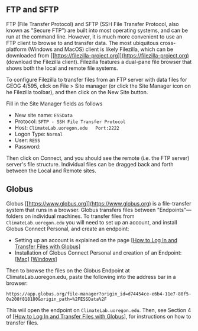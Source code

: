 ## FTP and SFTP ##

FTP (File Transfer Protocol) and SFTP (SSH File Transfer Protocol, also known as "Secure FTP") are built into most operating systems, and can be run at the command line.  However, it is much more convenient to use an FTP  client to browse to and transfer data.  The most ubiquitous cross-platform (Windows and MacOS) client is likely Filezilla, which can be downloaded from [[https://filezilla-project.org]](https://filezilla-project.org) (download the Filezilla client).  Filezilla features a dual-pane file browser that shows both the local and remote file systems.

To configure Filezilla to transfer files from an FTP server with data files for GEOG 4/595, click on File > Site manager (or click the Site Manager icon on he Filezilla toolbar), and then click on the New Site button.

Fill in the Site Manager fields as follows

- New site name:  `ESSData`  
- Protocol:  `SFTP - SSH File Transfer Protocol`
- Host:  `ClimateLab.uoregon.edu   Port:2222`
- Logon Type:  `Normal`
- User:  `RESS`
- Password:  <displayed in class>

Then click on Connect, and you should see the remote (i.e. the FTP server) server's file structure.  Individual files can be dragged back and forth between the Local and Remote sites.

## Globus ##

Globus [[https://www.globus.org]](https://www.globus.org) is a file-transfer system that runs in a browser.  Globus transfers files between "Endpoints"— folders on individual machines.  To transfer files from `ClimateLab.uoregon.edu` you will need to set up an account, and install Globus Connect Personal, and create an endpoint:

- Setting up an account is explained on the page [[How to Log In and Transfer Files with Globus]](https://docs.globus.org/how-to/get-started/) 
- Installation of Globus Connect Personal and creation of an Endpoint:  [[Mac]](https://docs.globus.org/how-to/globus-connect-personal-mac/)  [[Windows]](https://docs.globus.org/how-to/globus-connect-personal-windows/)


Then to browse the files on the Globus Endpoint at ClimateLab.uoregon.edu, paste the following into the address bar in a browser:  

`https://app.globus.org/file-manager?origin_id=d74454ce-e6b4-11e7-80f5-0a208f818180&origin_path=%2FESSData%2F`

This wiil open the endpoint on `ClimateLab.uoregon.edu`.  Then, see Section 4 of [[How to Log In and Transfer Files with Globus]](https://docs.globus.org/how-to/get-started/), for instructions on how to transfer files.

